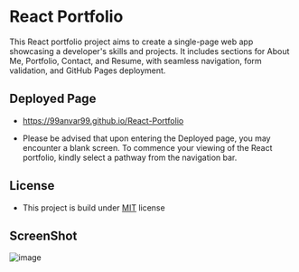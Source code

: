 # React Portfolio

This React portfolio project aims to create a single-page web app showcasing a developer's skills and projects. It includes sections for About Me, Portfolio, Contact, and Resume, with seamless navigation, form validation, and GitHub Pages deployment.

## Deployed Page
- https://99anvar99.github.io/React-Portfolio

- Please be advised that upon entering the Deployed page, you may encounter a blank screen. To commence your viewing of the React portfolio, kindly select a pathway from the navigation bar.

## License

- This project is build under [MIT](https://choosealicense.com/licenses/mit/) license 

## ScreenShot
![image](https://github.com/99Anvar99/React-Portfolio/assets/60616540/f44e1267-dedf-41ff-8957-c28c1516794f)
